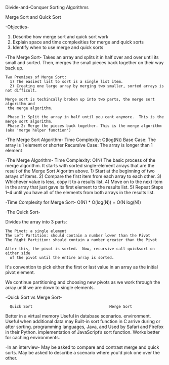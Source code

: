 Divide-and-Conquer Sorting Algorithms

Merge Sort and Quick Sort

-Objecties-
  1) Describe how merge sort and quick sort work
  2) Explain space and time complexities for merge and quick sorts
  3) Identify when to use merge and quick sorts

-The Merge Sort-
    Takes an array and splits it in half over and over until its small and sorted.
    Then, merges the small pieces back together on their way back up.

    Two Premises of Merge Sort:
      1) The easiest list to sort is a single list item.
      2) Creating one large array by merging two smaller, sorted arrays is not difficult.

    Merge sort is techincally broken up into two parts, the merge sort algorithm and
     the merge algorithm.

     Phase 1: Split the array in half until you cant anymore.  This is the merge sort algorithm.
     Phase 2: Merge the pieces back together. This is the merge algorithm (aka 'merge helper function')

  -The Merge Sort Algorithm-
    Time Complexity: O(log(N))
    Base Case: The array is 1 element or shorter
    Recursive Case: The array is longer than 1 element

  -The Merge Algorithm-
    Time Complexity: O(N)
    The basic process of the merge algorithm.  It starts with sorted single-element arrays
    that are the result of the Merge Sort Algoritm above.
      1) Start at the beginning of two arrays of items.
      2) Compare the first item from each array to each other.
      3) Whichever value is less, copy it to a results list.
      4) Move on to the next item in the array that just gave its first element to the results list.
      5) Repeat Steps 1–4 until you have all of the elements from both arrays in the results list.

  -Time Complexity for Merge Sort-
    O(N) * O(log(N)) = O(N log(N))

-The Quick Sort-

  Divides the array into 3 parts:

    The Pivot: a single element
    The Left Partition: should contain a number lower than the Pivot
    The Right Partition: should contain a number greater than the Pivot

    After this, the pivot is sorted.  Now, recursive call quicksort on either side
      of the pivot until the entire array is sorted.

  It's convention to pick either the first or last value in an array as the
    initial pivot element.

  We continue partitioning and choosing new pivots as we work through the array
  until we are down to single elements.

-Quick Sort vs Merge Sort-

      Quick Sort	                              Merge Sort
Better in a virtual memory                Useful in database scenarios.
environment.                              Useful when additional data may
Built-in sort function in C               arrive during or after sorting.
programming languages, Java, and          Used by Safari and Firefox in their
Python.                                   implementation of JavaScript’s sort function.
Works better for caching environments.

-In an interview-
  May be asked to compare and contrast merge and quick sorts.
  May be asked to describe a scenario where you'd pick one over the other.
